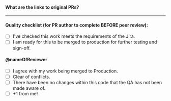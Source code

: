 #### What are the links to original PRs?

---
#### Quality checklist (for PR author to complete BEFORE peer review):
- [ ] I've checked this work meets the requirements of the Jira.
- [ ] I am ready for this to be merged to production for further testing and sign-off.

#### @nameOfReviewer 
- [ ] I agree with my work being merged to Production.
- [ ] Clear of conflicts.
- [ ] There have been no changes within this code that the QA has not been made aware of.
- [ ] +1 from me!